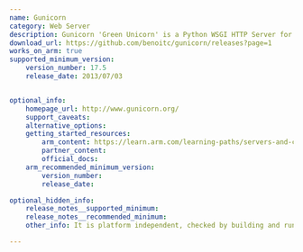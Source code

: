 ```yaml
---
name: Gunicorn
category: Web Server
description: Gunicorn 'Green Unicorn' is a Python WSGI HTTP Server for UNIX.
download_url: https://github.com/benoitc/gunicorn/releases?page=1
works_on_arm: true
supported_minimum_version:
    version_number: 17.5
    release_date: 2013/07/03


optional_info:
    homepage_url: http://www.gunicorn.org/
    support_caveats:
    alternative_options:
    getting_started_resources:
        arm_content: https://learn.arm.com/learning-paths/servers-and-cloud-computing/django/deploy_django_application/
        partner_content:
        official_docs:
    arm_recommended_minimum_version:
        version_number:
        release_date:

optional_hidden_info:
    release_notes__supported_minimum:
    release_notes__recommended_minimum:
    other_info: It is platform independent, checked by building and running the first version released on GitHub. For arm_content, [this](https://learn.arm.com/learning-paths/servers-and-cloud-computing/django/deploy_django_application/) link has a section "Set up Gunicorn" which is required for deploying the Django application.

---
```

